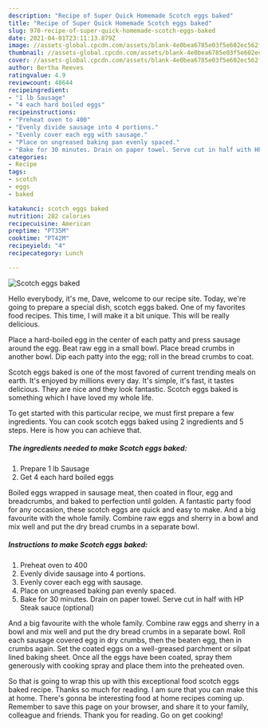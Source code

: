 ```yaml
---
description: "Recipe of Super Quick Homemade Scotch eggs baked"
title: "Recipe of Super Quick Homemade Scotch eggs baked"
slug: 970-recipe-of-super-quick-homemade-scotch-eggs-baked
date: 2021-04-01T23:11:13.879Z
image: //assets-global.cpcdn.com/assets/blank-4e0bea6785e03f5e602ec562f230caae08da540cada707380b4fe1bbebba43da.png
thumbnail: //assets-global.cpcdn.com/assets/blank-4e0bea6785e03f5e602ec562f230caae08da540cada707380b4fe1bbebba43da.png
cover: //assets-global.cpcdn.com/assets/blank-4e0bea6785e03f5e602ec562f230caae08da540cada707380b4fe1bbebba43da.png
author: Bertha Reeves
ratingvalue: 4.9
reviewcount: 48644
recipeingredient:
- "1 lb Sausage"
- "4 each hard boiled eggs"
recipeinstructions:
- "Preheat oven to 400"
- "Evenly divide sausage into 4 portions."
- "Evenly cover each egg with sausage."
- "Place on ungreased baking pan evenly spaced."
- "Bake for 30 minutes. Drain on paper towel. Serve cut in half with HP Steak sauce (optional)"
categories:
- Recipe
tags:
- scotch
- eggs
- baked

katakunci: scotch eggs baked 
nutrition: 282 calories
recipecuisine: American
preptime: "PT35M"
cooktime: "PT42M"
recipeyield: "4"
recipecategory: Lunch

---
```



![Scotch eggs baked](//assets-global.cpcdn.com/assets/blank-4e0bea6785e03f5e602ec562f230caae08da540cada707380b4fe1bbebba43da.png)

Hello everybody, it's me, Dave, welcome to our recipe site. Today, we're going to prepare a special dish, scotch eggs baked. One of my favorites food recipes. This time, I will make it a bit unique. This will be really delicious.

Place a hard-boiled egg in the center of each patty and press sausage around the egg. Beat raw egg in a small bowl. Place bread crumbs in another bowl. Dip each patty into the egg; roll in the bread crumbs to coat.

Scotch eggs baked is one of the most favored of current trending meals on earth. It's enjoyed by millions every day. It's simple, it's fast, it tastes delicious. They are nice and they look fantastic. Scotch eggs baked is something which I have loved my whole life.


To get started with this particular recipe, we must first prepare a few ingredients. You can cook scotch eggs baked using 2 ingredients and 5 steps. Here is how you can achieve that.

<!--inarticleads1-->

##### The ingredients needed to make Scotch eggs baked:

1. Prepare 1 lb Sausage
1. Get 4 each hard boiled eggs


Boiled eggs wrapped in sausage meat, then coated in flour, egg and breadcrumbs, and baked to perfection until golden. A fantastic party food for any occasion, these scotch eggs are quick and easy to make. And a big favourite with the whole family. Combine raw eggs and sherry in a bowl and mix well and put the dry bread crumbs in a separate bowl. 

<!--inarticleads2-->

##### Instructions to make Scotch eggs baked:

1. Preheat oven to 400
1. Evenly divide sausage into 4 portions.
1. Evenly cover each egg with sausage.
1. Place on ungreased baking pan evenly spaced.
1. Bake for 30 minutes. Drain on paper towel. Serve cut in half with HP Steak sauce (optional)


And a big favourite with the whole family. Combine raw eggs and sherry in a bowl and mix well and put the dry bread crumbs in a separate bowl. Roll each sausage covered egg in dry crumbs, then the beaten egg, then in crumbs again. Set the coated eggs on a well-greased parchment or silpat lined baking sheet. Once all the eggs have been coated, spray them generously with cooking spray and place them into the preheated oven. 

So that is going to wrap this up with this exceptional food scotch eggs baked recipe. Thanks so much for reading. I am sure that you can make this at home. There's gonna be interesting food at home recipes coming up. Remember to save this page on your browser, and share it to your family, colleague and friends. Thank you for reading. Go on get cooking!
